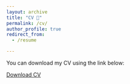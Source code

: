 ```yaml
---
layout: archive
title: "CV 📄"
permalink: /cv/
author_profile: true
redirect_from:
  - /resume

---
```


You can download my CV using the link below:

<a href="https://yunnna005.github.io/AnnaKovalenko.github.io/files/CV_Anna.pdf">Download CV</a>
